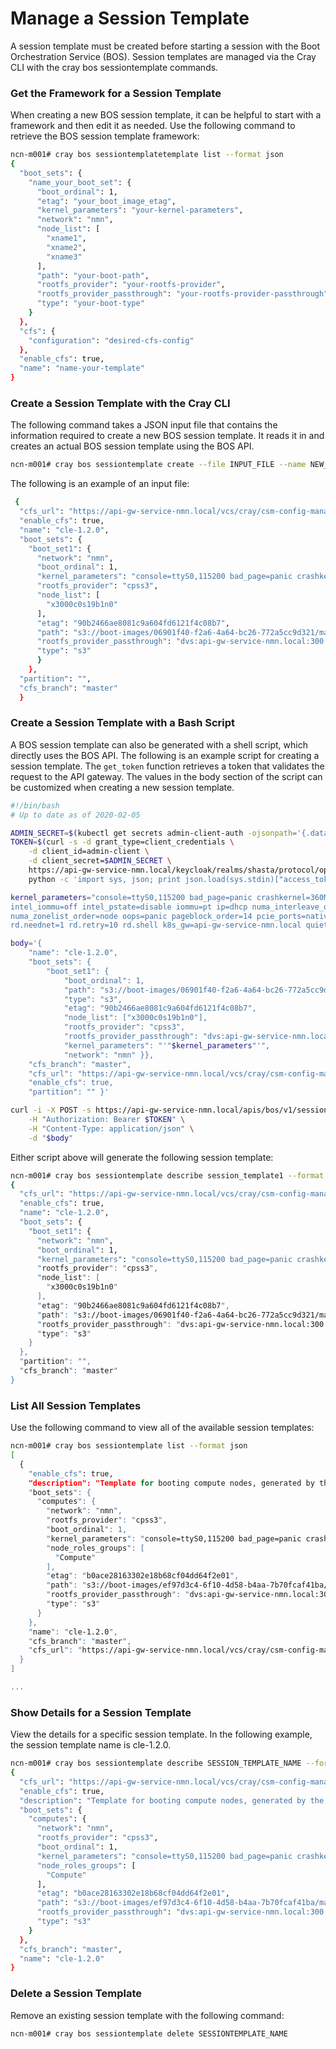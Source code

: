 # Manage a Session Template

A session template must be created before starting a session with the Boot Orchestration Service \(BOS\). Session templates are managed via the Cray CLI with the cray bos sessiontemplate commands.


### Get the Framework for a Session Template

When creating a new BOS session template, it can be helpful to start with a framework and then edit it as needed. Use the following command to retrieve the BOS session template framework:

```bash
ncn-m001# cray bos sessiontemplatetemplate list --format json
{
  "boot_sets": {
    "name_your_boot_set": {
      "boot_ordinal": 1,
      "etag": "your_boot_image_etag",
      "kernel_parameters": "your-kernel-parameters",
      "network": "nmn",
      "node_list": [
        "xname1",
        "xname2",
        "xname3"
      ],
      "path": "your-boot-path",
      "rootfs_provider": "your-rootfs-provider",
      "rootfs_provider_passthrough": "your-rootfs-provider-passthrough",
      "type": "your-boot-type"
    }
  },
  "cfs": {
    "configuration": "desired-cfs-config"
  },
  "enable_cfs": true,
  "name": "name-your-template"
}
```

### Create a Session Template with the Cray CLI

The following command takes a JSON input file that contains the information required to create a new BOS session template. It reads it in and creates an actual BOS session template using the BOS API.

```bash
ncn-m001# cray bos sessiontemplate create --file INPUT_FILE --name NEW_TEMPLATE_NAME
```

The following is an example of an input file:

```bash
 {
  "cfs_url": "https://api-gw-service-nmn.local/vcs/cray/csm-config-management.git",
  "enable_cfs": true,
  "name": "cle-1.2.0",
  "boot_sets": {
    "boot_set1": {
      "network": "nmn",
      "boot_ordinal": 1,
      "kernel_parameters": "console=ttyS0,115200 bad_page=panic crashkernel=360M hugepagelist=2m-2g intel_iommu=off intel_pstate=disable iommu=pt ip=dhcp numa_interleave_omit=headless numa_zonelist_order=node oops=panic pageblock_order=14 pcie_ports=native printk.synchronous=y rd.neednet=1 rd.retry=10 rd.shell k8s_gw=api-gwservice-nmn.local quiet turbo_boost_limit=999",
      "rootfs_provider": "cpss3",
      "node_list": [
        "x3000c0s19b1n0"
      ],
      "etag": "90b2466ae8081c9a604fd6121f4c08b7",
      "path": "s3://boot-images/06901f40-f2a6-4a64-bc26-772a5cc9d321/manifest.json",
      "rootfs_provider_passthrough": "dvs:api-gw-service-nmn.local:300:eth0",
      "type": "s3"
      }
    },
  "partition": "",
  "cfs_branch": "master"
  }
```

### Create a Session Template with a Bash Script

A BOS session template can also be generated with a shell script, which directly uses the BOS API. The following is an example script for creating a session template. The `get_token` function retrieves a token that validates the request to the API gateway. The values in the body section of the script can be customized when creating a new session template.

```bash
#!/bin/bash
# Up to date as of 2020-02-05

ADMIN_SECRET=$(kubectl get secrets admin-client-auth -ojsonpath='{.data.client-secret}' | base64 -d)
TOKEN=$(curl -s -d grant_type=client_credentials \
    -d client_id=admin-client \
    -d client_secret=$ADMIN_SECRET \
    https://api-gw-service-nmn.local/keycloak/realms/shasta/protocol/openid-connect/token |
    python -c 'import sys, json; print json.load(sys.stdin)["access_token"]')

kernel_parameters="console=ttyS0,115200 bad_page=panic crashkernel=360M hugepagelist=2m-2g \
intel_iommu=off intel_pstate=disable iommu=pt ip=dhcp numa_interleave_omit=headless \
numa_zonelist_order=node oops=panic pageblock_order=14 pcie_ports=native printk.synchronous=y \
rd.neednet=1 rd.retry=10 rd.shell k8s_gw=api-gw-service-nmn.local quiet turbo_boost_limit=999"

body='{
    "name": "cle-1.2.0",
    "boot_sets": {
        "boot_set1": {
            "boot_ordinal": 1,
            "path": "s3://boot-images/06901f40-f2a6-4a64-bc26-772a5cc9d321/manifest.json",
            "type": "s3",
            "etag": "90b2466ae8081c9a604fd6121f4c08b7",
            "node_list": ["x3000c0s19b1n0"],
            "rootfs_provider": "cpss3",
            "rootfs_provider_passthrough": "dvs:api-gw-service-nmn.local:300:eth0",
            "kernel_parameters": "'"$kernel_parameters"'",
            "network": "nmn" }},
    "cfs_branch": "master",
    "cfs_url": "https://api-gw-service-nmn.local/vcs/cray/csm-config-management.git",
    "enable_cfs": true,
    "partition": "" }'

curl -i -X POST -s https://api-gw-service-nmn.local/apis/bos/v1/sessiontemplate \
    -H "Authorization: Bearer $TOKEN" \
    -H "Content-Type: application/json" \
    -d "$body"
```

Either script above will generate the following session template:

```bash
ncn-m001# cray bos sessiontemplate describe session_template1 --format json
{
  "cfs_url": "https://api-gw-service-nmn.local/vcs/cray/csm-config-management.git",
  "enable_cfs": true,
  "name": "cle-1.2.0",
  "boot_sets": {
    "boot_set1": {
      "network": "nmn",
      "boot_ordinal": 1,
      "kernel_parameters": "console=ttyS0,115200 bad_page=panic crashkernel=360M hugepagelist=2m-2g intel_iommu=off intel_pstate=disable iommu=pt ip=dhcp numa_interleave_omit=headless numa_zonelist_order=node oops=panic pageblock_order=14 pcie_ports=native printk.synchr
      "rootfs_provider": "cpss3",
      "node_list": [
        "x3000c0s19b1n0"
      ],
      "etag": "90b2466ae8081c9a604fd6121f4c08b7",
      "path": "s3://boot-images/06901f40-f2a6-4a64-bc26-772a5cc9d321/manifest.json",
      "rootfs_provider_passthrough": "dvs:api-gw-service-nmn.local:300:eth0",
      "type": "s3"
    }
  },
  "partition": "",
  "cfs_branch": "master"
}
```


### List All Session Templates

Use the following command to view all of the available session templates:

```bash
ncn-m001# cray bos sessiontemplate list --format json
[
  {
    "enable_cfs": true,
    "description": "Template for booting compute nodes, generated by the installation",
    "boot_sets": {
      "computes": {
        "network": "nmn",
        "rootfs_provider": "cpss3",
        "boot_ordinal": 1,
        "kernel_parameters": "console=ttyS0,115200 bad_page=panic crashkernel=360M hugepagelist=2m-2g intel_iommu=off intel_pstate=disable iommu=pt ip=dhcp numa_interleave_omit=headless numa_zonelist_order=node oops=panic pageblock_order=14 pcie_ports=native printk.synchronous=y rd.neednet=1 rd.retry=10 rd.shell k8s_gw=api-gw-service-nmn.local quiet turbo_boost_limit=999",
        "node_roles_groups": [
          "Compute"
        ],
        "etag": "b0ace28163302e18b68cf04dd64f2e01",
        "path": "s3://boot-images/ef97d3c4-6f10-4d58-b4aa-7b70fcaf41ba/manifest.json",
        "rootfs_provider_passthrough": "dvs:api-gw-service-nmn.local:300:eth0",
        "type": "s3"
      }
    },
    "name": "cle-1.2.0",
    "cfs_branch": "master",
    "cfs_url": "https://api-gw-service-nmn.local/vcs/cray/csm-config-management.git"
  }
]

...
```


### Show Details for a Session Template

View the details for a specific session template. In the following example, the session template name is cle-1.2.0.

```bash
ncn-m001# cray bos sessiontemplate describe SESSION_TEMPLATE_NAME --format json
{
  "cfs_url": "https://api-gw-service-nmn.local/vcs/cray/csm-config-management.git",
  "enable_cfs": true,
  "description": "Template for booting compute nodes, generated by the installation",
  "boot_sets": {
    "computes": {
      "network": "nmn",
      "rootfs_provider": "cpss3",
      "boot_ordinal": 1,
      "kernel_parameters": "console=ttyS0,115200 bad_page=panic crashkernel=360M hugepagelist=2m-2g intel_iommu=off intel_pstate=disable iommu=pt ip=dhcp numa_interleave_omit=headless numa_zonelist_order=node oops=panic pageblock_order=14 pcie_ports=native printk.synchronous=y rd.neednet=1 rd.retry=10 rd.shell k8s_gw=api-gw-service-nmn.local quiet turbo_boost_limit=999",
      "node_roles_groups": [
        "Compute"
      ],
      "etag": "b0ace28163302e18b68cf04dd64f2e01",
      "path": "s3://boot-images/ef97d3c4-6f10-4d58-b4aa-7b70fcaf41ba/manifest.json",
      "rootfs_provider_passthrough": "dvs:api-gw-service-nmn.local:300:eth0",
      "type": "s3"
    }
  },
  "cfs_branch": "master",
  "name": "cle-1.2.0"
}
```

### Delete a Session Template

Remove an existing session template with the following command:

```bash
ncn-m001# cray bos sessiontemplate delete SESSIONTEMPLATE_NAME
```

